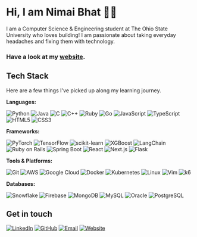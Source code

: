 # Hi, I am Nimai Bhat 👨‍💻
I am a Computer Science & Engineering student at The Ohio State University who loves building! I am passionate about taking everyday headaches and fixing them with technology.

### Have a look at my [website](https://nimaibhat.com/).

## Tech Stack
Here are a few things I've picked up along my learning journey.

**Languages:**

![Python](https://img.shields.io/badge/-Python-3776AB?style=for-the-badge&logo=python&logoColor=white) ![Java](https://img.shields.io/badge/Java-ED8B00?style=for-the-badge&logo=openjdk&logoColor=white) ![C](https://img.shields.io/badge/C-00599C?style=for-the-badge&logo=c&logoColor=white) ![C++](https://img.shields.io/badge/C++-00599C?style=for-the-badge&logo=cplusplus&logoColor=white) ![Ruby](https://img.shields.io/badge/Ruby-CC342D?style=for-the-badge&logo=ruby&logoColor=white) ![Go](https://img.shields.io/badge/Go-00ADD8?style=for-the-badge&logo=go&logoColor=white) ![JavaScript](https://img.shields.io/badge/JavaScript-F7DF1E?style=for-the-badge&logo=javascript&logoColor=black) ![TypeScript](https://img.shields.io/badge/TypeScript-007ACC?style=for-the-badge&logo=typescript&logoColor=white) ![HTML5](https://img.shields.io/badge/HTML5-E34F26?style=for-the-badge&logo=html5&logoColor=white) ![CSS3](https://img.shields.io/badge/CSS3-1572B6?style=for-the-badge&logo=css3&logoColor=white)

**Frameworks:**

![PyTorch](https://img.shields.io/badge/PyTorch-EE4C2C?style=for-the-badge&logo=pytorch&logoColor=white) ![TensorFlow](https://img.shields.io/badge/TensorFlow-FF6F00?style=for-the-badge&logo=tensorflow&logoColor=white) ![scikit-learn](https://img.shields.io/badge/scikit--learn-F7931E?style=for-the-badge&logo=scikit-learn&logoColor=white) ![XGBoost](https://img.shields.io/badge/XGBoost-337AB7?style=for-the-badge&logo=xgboost&logoColor=white) ![LangChain](https://img.shields.io/badge/LangChain-121212?style=for-the-badge&logo=chainlink&logoColor=white) ![Ruby on Rails](https://img.shields.io/badge/Ruby_on_Rails-CC0000?style=for-the-badge&logo=ruby-on-rails&logoColor=white) ![Spring Boot](https://img.shields.io/badge/Spring_Boot-6DB33F?style=for-the-badge&logo=spring-boot&logoColor=white) ![React](https://img.shields.io/badge/React-20232A?style=for-the-badge&logo=react&logoColor=61DAFB) ![Next.js](https://img.shields.io/badge/Next.js-000000?style=for-the-badge&logo=nextdotjs&logoColor=white) ![Flask](https://img.shields.io/badge/Flask-000000?style=for-the-badge&logo=flask&logoColor=white)

**Tools & Platforms:**

![Git](https://img.shields.io/badge/Git-F05032?style=for-the-badge&logo=git&logoColor=white) ![AWS](https://img.shields.io/badge/AWS-232F3E?style=for-the-badge&logo=amazon-aws&logoColor=white) ![Google Cloud](https://img.shields.io/badge/Google_Cloud-4285F4?style=for-the-badge&logo=google-cloud&logoColor=white) ![Docker](https://img.shields.io/badge/Docker-2496ED?style=for-the-badge&logo=docker&logoColor=white) ![Kubernetes](https://img.shields.io/badge/Kubernetes-326CE5?style=for-the-badge&logo=kubernetes&logoColor=white) ![Linux](https://img.shields.io/badge/Linux-FCC624?style=for-the-badge&logo=linux&logoColor=black) ![Vim](https://img.shields.io/badge/Vim-019733?style=for-the-badge&logo=vim&logoColor=white) ![k6](https://img.shields.io/badge/k6-7D64FF?style=for-the-badge&logo=k6&logoColor=white)

**Databases:**

![Snowflake](https://img.shields.io/badge/Snowflake-29B5E8?style=for-the-badge&logo=snowflake&logoColor=white) ![Firebase](https://img.shields.io/badge/Firebase-FFCA28?style=for-the-badge&logo=firebase&logoColor=black) ![MongoDB](https://img.shields.io/badge/MongoDB-4EA94B?style=for-the-badge&logo=mongodb&logoColor=white) ![MySQL](https://img.shields.io/badge/MySQL-4479A1?style=for-the-badge&logo=mysql&logoColor=white) ![Oracle](https://img.shields.io/badge/Oracle-F80000?style=for-the-badge&logo=oracle&logoColor=white) ![PostgreSQL](https://img.shields.io/badge/PostgreSQL-316192?style=for-the-badge&logo=postgresql&logoColor=white)

## Get in touch
[![LinkedIn](https://img.shields.io/badge/LinkedIn-0077B5?style=for-the-badge&logo=linkedin&logoColor=white)](https://linkedin.com/in/nimai-bhat) [![GitHub](https://img.shields.io/badge/GitHub-100000?style=for-the-badge&logo=github&logoColor=white)](https://github.com/nimaibhat) [![Email](https://img.shields.io/badge/Email-D14836?style=for-the-badge&logo=gmail&logoColor=white)](mailto:nimaigbhat@gmail.com) [![Website](https://img.shields.io/badge/Website-000000?style=for-the-badge&logo=About.me&logoColor=white)](https://nimaibhat.com)
